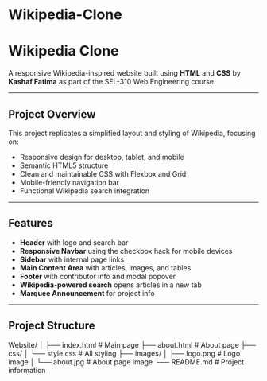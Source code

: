 # Wikipedia-Clone

# Wikipedia Clone

A responsive Wikipedia-inspired website built using **HTML** and **CSS** by **Kashaf Fatima** as part of the SEL-310 Web Engineering course.

---

## Project Overview

This project replicates a simplified layout and styling of Wikipedia, focusing on:

- Responsive design for desktop, tablet, and mobile
- Semantic HTML5 structure
- Clean and maintainable CSS with Flexbox and Grid
- Mobile-friendly navigation bar
- Functional Wikipedia search integration

---

## Features

- **Header** with logo and search bar
- **Responsive Navbar** using the checkbox hack for mobile devices
- **Sidebar** with internal page links
- **Main Content Area** with articles, images, and tables
- **Footer** with contributor info and modal popover
- **Wikipedia-powered search** opens articles in a new tab
- **Marquee Announcement** for project info

---

## Project Structure

Website/
│
├── index.html # Main page
├── about.html # About page
├── css/
│ └── style.css # All styling
├── images/
│ ├── logo.png # Logo image
│ └── about.jpg # About page image
└── README.md # Project information
